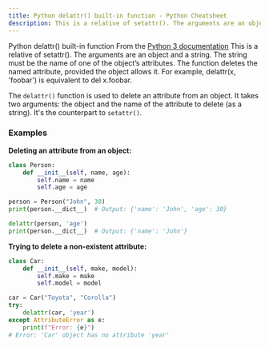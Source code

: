 ```yaml
---
title: Python delattr() built-in function - Python Cheatsheet
description: This is a relative of setattr(). The arguments are an object and a string. The string must be the name of one of the object’s attributes. The function deletes the named attribute, provided the object allows it. For example, delattr(x, 'foobar') is equivalent to del x.foobar.
---
```


<base-title :title="frontmatter.title" :description="frontmatter.description">
Python delattr() built-in function
</base-title>

<base-disclaimer>
  <base-disclaimer-title>
    From the <a target="_blank" href="https://docs.python.org/3/library/functions.html#delattr">Python 3 documentation</a>
  </base-disclaimer-title>
  <base-disclaimer-content>
   This is a relative of setattr(). The arguments are an object and a string. The string must be the name of one of the object’s attributes. The function deletes the named attribute, provided the object allows it. For example, delattr(x, 'foobar') is equivalent to del x.foobar.
  </base-disclaimer-content>
</base-disclaimer>

The `delattr()` function is used to delete an attribute from an object. It takes two arguments: the object and the name of the attribute to delete (as a string). It's the counterpart to `setattr()`.

### Examples

**Deleting an attribute from an object:**

```python
class Person:
    def __init__(self, name, age):
        self.name = name
        self.age = age

person = Person("John", 30)
print(person.__dict__)  # Output: {'name': 'John', 'age': 30}

delattr(person, 'age')
print(person.__dict__)  # Output: {'name': 'John'}
```

**Trying to delete a non-existent attribute:**

```python
class Car:
    def __init__(self, make, model):
        self.make = make
        self.model = model

car = Car("Toyota", "Corolla")
try:
    delattr(car, 'year')
except AttributeError as e:
    print(f"Error: {e}")
# Error: 'Car' object has no attribute 'year'
```
